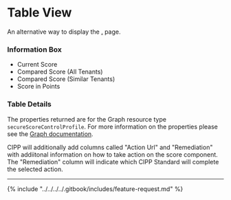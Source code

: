 # Table View

An alternative way to display the [.](./ "mention") page.

### Information Box

* Current Score
* Compared Score (All Tenants)
* Compared Score (Similar Tenants)
* Score in Points

### Table Details

The properties returned are for the Graph resource type `secureScoreControlProfile`. For more information on the properties please see the [Graph documentation](https://learn.microsoft.com/en-us/graph/api/resources/securescorecontrolprofile?view=graph-rest-1.0#properties).

CIPP will additionally add columns called "Action Url" and "Remediation" with addiitonal information on how to take action on the score component. The "Remediation" column will indicate which CIPP Standard will complete the selected action.

***

{% include "../../../../.gitbook/includes/feature-request.md" %}

